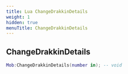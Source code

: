 ```yaml
---
title: Lua ChangeDrakkinDetails
weight: 1
hidden: true
menuTitle: ChangeDrakkinDetails
---
```

## ChangeDrakkinDetails
```lua
Mob:ChangeDrakkinDetails(number in); -- void
```